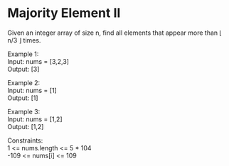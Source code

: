 # Majority Element II #

Given an integer array of size n, find all elements that appear more than ⌊ n/3 ⌋ times.

 

Example 1:
<br/>
Input: nums = [3,2,3]
<br/>
Output: [3]
<br/>

Example 2:
<br/>
Input: nums = [1]
<br/>
Output: [1]
<br/>

Example 3:
<br/>
Input: nums = [1,2]
<br/>
Output: [1,2]
<br/> 

Constraints:
<br/>
1 <= nums.length <= 5 * 104
<br/>
-109 <= nums[i] <= 109